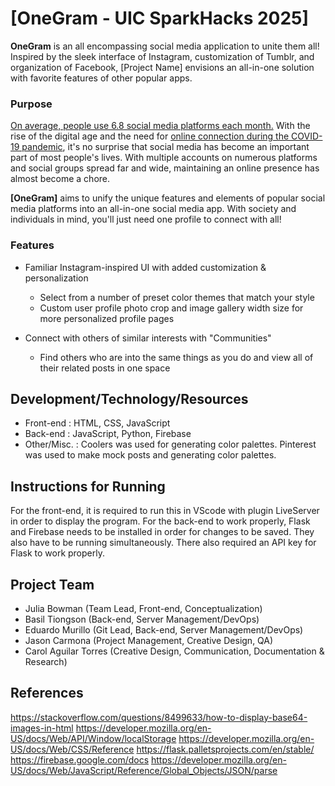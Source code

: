 # [OneGram - UIC SparkHacks 2025]

**OneGram** is an all encompassing social media application to unite them all! Inspired by the sleek interface of Instagram, customization of Tumblr, and organization of Facebook, [Project Name] envisions an all-in-one solution with favorite features of other popular apps.

### Purpose
[On average, people use 6.8 social media platforms each month.](https://datareportal.com/social-media-users) With the rise of the digital age and the need for [online connection during the COVID-19 pandemic](https://www.nbcnews.com/health/health-news/here-are-stay-home-orders-across-country-n1168736), it's no surprise that social media has become an important part of most people's lives. With multiple accounts on numerous platforms and social groups spread far and wide, maintaining an online presence has almost become a chore.

**[OneGram]** aims to unify the unique features and elements of popular social media platforms into an all-in-one social media app. With society and individuals in mind, you'll just need one profile to connect with all!

### Features
- Familiar Instagram-inspired UI with added customization & personalization
    - Select from a number of preset color themes that match your style
    - Custom user profile photo crop and image gallery width size for more personalized profile pages

- Connect with others of similar interests with "Communities"
    - Find others who are into the same things as you do and view all of their related posts in one space

## Development/Technology/Resources
- Front-end   : HTML, CSS, JavaScript
- Back-end    : JavaScript, Python, Firebase
- Other/Misc. : Coolers was used for generating color palettes. Pinterest was used to make mock posts and generating color palettes. 

## Instructions for Running
For the front-end, it is required to run this in VScode with plugin LiveServer in order to display the program.
For the back-end to work properly, Flask and Firebase needs to be installed in order for changes to be saved. They also have to be running simultaneously.
There also required an API key for Flask to work properly.

## Project Team
- Julia Bowman (Team Lead, Front-end, Conceptualization)
- Basil Tiongson (Back-end, Server Management/DevOps)
- Eduardo Murillo (Git Lead, Back-end, Server Management/DevOps)
- Jason Carmona (Project Management, Creative Design, QA)
- Carol Aguilar Torres (Creative Design, Communication, Documentation & Research)

## References
https://stackoverflow.com/questions/8499633/how-to-display-base64-images-in-html
https://developer.mozilla.org/en-US/docs/Web/API/Window/localStorage
https://developer.mozilla.org/en-US/docs/Web/CSS/Reference
https://flask.palletsprojects.com/en/stable/
https://firebase.google.com/docs
https://developer.mozilla.org/en-US/docs/Web/JavaScript/Reference/Global_Objects/JSON/parse